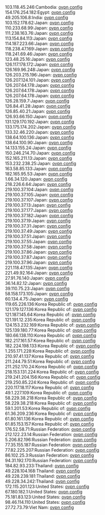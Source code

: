 103.118.45.246:Cambodia: [ovpn config](vpn/103_118_45_246.ovpn)  
154.176.254.182:Egypt: [ovpn config](vpn/154_176_254_182.ovpn)  
49.205.106.8:India: [ovpn config](vpn/49_205_106_8.ovpn)  
103.152.178.62:Japan: [ovpn config](vpn/103_152_178_62.ovpn)  
110.233.68.99:Japan: [ovpn config](vpn/110_233_68_99.ovpn)  
111.238.163.76:Japan: [ovpn config](vpn/111_238_163_76.ovpn)  
113.154.84.113:Japan: [ovpn config](vpn/113_154_84_113.ovpn)  
114.187.223.66:Japan: [ovpn config](vpn/114_187_223_66.ovpn)  
118.238.47.169:Japan: [ovpn config](vpn/118_238_47_169.ovpn)  
118.241.69.46:Japan: [ovpn config](vpn/118_241_69_46.ovpn)  
123.48.25.16:Japan: [ovpn config](vpn/123_48_25_16.ovpn)  
126.117.178.172:Japan: [ovpn config](vpn/126_117_178_172.ovpn)  
126.169.96.248:Japan: [ovpn config](vpn/126_169_96_248.ovpn)  
126.203.215.196:Japan: [ovpn config](vpn/126_203_215_196.ovpn)  
126.207.124.101:Japan: [ovpn config](vpn/126_207_124_101.ovpn)  
126.207.64.178:Japan: [ovpn config](vpn/126_207_64_178.ovpn)  
126.207.64.178:Japan: [ovpn config](vpn/126_207_64_178.ovpn)  
126.207.64.178:Japan: [ovpn config](vpn/126_207_64_178.ovpn)  
126.28.159.7:Japan: [ovpn config](vpn/126_28_159_7.ovpn)  
126.84.41.28:Japan: [ovpn config](vpn/126_84_41_28.ovpn)  
126.85.40.21:Japan: [ovpn config](vpn/126_85_40_21.ovpn)  
126.93.66.150:Japan: [ovpn config](vpn/126_93_66_150.ovpn)  
131.129.170.192:Japan: [ovpn config](vpn/131_129_170_192.ovpn)  
133.175.174.202:Japan: [ovpn config](vpn/133_175_174_202.ovpn)  
133.32.46.220:Japan: [ovpn config](vpn/133_32_46_220.ovpn)  
138.64.100.136:Japan: [ovpn config](vpn/138_64_100_136.ovpn)  
138.64.100.90:Japan: [ovpn config](vpn/138_64_100_90.ovpn)  
14.133.155.24:Japan: [ovpn config](vpn/14_133_155_24.ovpn)  
150.246.214.70:Japan: [ovpn config](vpn/150_246_214_70.ovpn)  
152.165.211.13:Japan: [ovpn config](vpn/152_165_211_13.ovpn)  
153.232.238.25:Japan: [ovpn config](vpn/153_232_238_25.ovpn)  
163.58.85.133:Japan: [ovpn config](vpn/163_58_85_133.ovpn)  
182.165.95.53:Japan: [ovpn config](vpn/182_165_95_53.ovpn)  
1.66.34.120:Japan: [ovpn config](vpn/1_66_34_120.ovpn)  
218.226.6.64:Japan: [ovpn config](vpn/218_226_6_64.ovpn)  
219.100.37.104:Japan: [ovpn config](vpn/219_100_37_104.ovpn)  
219.100.37.105:Japan: [ovpn config](vpn/219_100_37_105.ovpn)  
219.100.37.107:Japan: [ovpn config](vpn/219_100_37_107.ovpn)  
219.100.37.13:Japan: [ovpn config](vpn/219_100_37_13.ovpn)  
219.100.37.177:Japan: [ovpn config](vpn/219_100_37_177.ovpn)  
219.100.37.182:Japan: [ovpn config](vpn/219_100_37_182.ovpn)  
219.100.37.19:Japan: [ovpn config](vpn/219_100_37_19.ovpn)  
219.100.37.31:Japan: [ovpn config](vpn/219_100_37_31.ovpn)  
219.100.37.49:Japan: [ovpn config](vpn/219_100_37_49.ovpn)  
219.100.37.51:Japan: [ovpn config](vpn/219_100_37_51.ovpn)  
219.100.37.55:Japan: [ovpn config](vpn/219_100_37_55.ovpn)  
219.100.37.58:Japan: [ovpn config](vpn/219_100_37_58.ovpn)  
219.100.37.86:Japan: [ovpn config](vpn/219_100_37_86.ovpn)  
219.100.37.87:Japan: [ovpn config](vpn/219_100_37_87.ovpn)  
219.100.37.96:Japan: [ovpn config](vpn/219_100_37_96.ovpn)  
221.118.47.135:Japan: [ovpn config](vpn/221_118_47_135.ovpn)  
221.49.92.164:Japan: [ovpn config](vpn/221_49_92_164.ovpn)  
27.91.76.140:Japan: [ovpn config](vpn/27_91_76_140.ovpn)  
36.14.82.12:Japan: [ovpn config](vpn/36_14_82_12.ovpn)  
39.110.75.23:Japan: [ovpn config](vpn/39_110_75_23.ovpn)  
58.158.173.105:Japan: [ovpn config](vpn/58_158_173_105.ovpn)  
60.134.4.75:Japan: [ovpn config](vpn/60_134_4_75.ovpn)  
119.65.226.136:Korea Republic of: [ovpn config](vpn/119_65_226_136.ovpn)  
121.179.127.136:Korea Republic of: [ovpn config](vpn/121_179_127_136.ovpn)  
121.187.145.64:Korea Republic of: [ovpn config](vpn/121_187_145_64.ovpn)  
121.191.12.235:Korea Republic of: [ovpn config](vpn/121_191_12_235.ovpn)  
124.153.232.169:Korea Republic of: [ovpn config](vpn/124_153_232_169.ovpn)  
125.139.180.77:Korea Republic of: [ovpn config](vpn/125_139_180_77.ovpn)  
180.66.138.110:Korea Republic of: [ovpn config](vpn/180_66_138_110.ovpn)  
182.217.161.57:Korea Republic of: [ovpn config](vpn/182_217_161_57.ovpn)  
182.224.198.133:Korea Republic of: [ovpn config](vpn/182_224_198_133.ovpn)  
1.255.171.228:Korea Republic of: [ovpn config](vpn/1_255_171_228.ovpn)  
210.97.41.137:Korea Republic of: [ovpn config](vpn/210_97_41_137.ovpn)  
211.244.79.51:Korea Republic of: [ovpn config](vpn/211_244_79_51.ovpn)  
211.252.170.24:Korea Republic of: [ovpn config](vpn/211_252_170_24.ovpn)  
218.153.131.224:Korea Republic of: [ovpn config](vpn/218_153_131_224.ovpn)  
219.241.204.156:Korea Republic of: [ovpn config](vpn/219_241_204_156.ovpn)  
219.250.85.224:Korea Republic of: [ovpn config](vpn/219_250_85_224.ovpn)  
220.117.18.117:Korea Republic of: [ovpn config](vpn/220_117_18_117.ovpn)  
49.1.227.109:Korea Republic of: [ovpn config](vpn/49_1_227_109.ovpn)  
58.229.38.218:Korea Republic of: [ovpn config](vpn/58_229_38_218.ovpn)  
58.229.38.218:Korea Republic of: [ovpn config](vpn/58_229_38_218.ovpn)  
59.1.201.53:Korea Republic of: [ovpn config](vpn/59_1_201_53.ovpn)  
61.36.209.236:Korea Republic of: [ovpn config](vpn/61_36_209_236.ovpn)  
61.80.161.136:Korea Republic of: [ovpn config](vpn/61_80_161_136.ovpn)  
61.85.153.157:Korea Republic of: [ovpn config](vpn/61_85_153_157.ovpn)  
176.52.58.71:Russian Federation: [ovpn config](vpn/176_52_58_71.ovpn)  
212.122.23.14:Russian Federation: [ovpn config](vpn/212_122_23_14.ovpn)  
5.206.82.196:Russian Federation: [ovpn config](vpn/5_206_82_196.ovpn)  
77.35.155.187:Russian Federation: [ovpn config](vpn/77_35_155_187.ovpn)  
77.82.225.207:Russian Federation: [ovpn config](vpn/77_82_225_207.ovpn)  
86.102.25.3:Russian Federation: [ovpn config](vpn/86_102_25_3.ovpn)  
94.31.192.170:Russian Federation: [ovpn config](vpn/94_31_192_170.ovpn)  
184.82.93.233:Thailand: [ovpn config](vpn/184_82_93_233.ovpn)  
49.228.104.168:Thailand: [ovpn config](vpn/49_228_104_168.ovpn)  
49.228.239.181:Thailand: [ovpn config](vpn/49_228_239_181.ovpn)  
49.228.34.242:Thailand: [ovpn config](vpn/49_228_34_242.ovpn)  
172.115.201.123:United States: [ovpn config](vpn/172_115_201_123.ovpn)  
67.180.182.1:United States: [ovpn config](vpn/67_180_182_1.ovpn)  
75.181.83.123:United States: [ovpn config](vpn/75_181_83_123.ovpn)  
98.46.114.110:United States: [ovpn config](vpn/98_46_114_110.ovpn)  
27.72.73.79:Viet Nam: [ovpn config](vpn/27_72_73_79.ovpn)  
